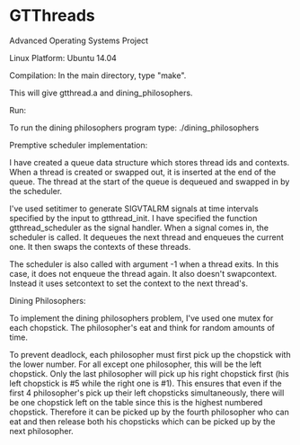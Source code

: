 # GTThreads
Advanced Operating Systems Project

Linux Platform: Ubuntu 14.04

Compilation:
In the main directory, type "make".

This will give gtthread.a and dining_philosophers.

Run:

To run the dining philosophers program type:
./dining_philosophers

Premptive scheduler implementation:

I have created a queue data structure which stores thread ids and contexts. When a thread is created or swapped out, it is inserted at the end of the queue. The thread at the start of the queue is dequeued and swapped in by the scheduler.

I've used setitimer to generate SIGVTALRM signals at time intervals specified by the input to gtthread_init. I have specified the function gtthread_scheduler as the signal handler. When a signal comes in, the scheduler is called. It dequeues the next thread and enqueues the current one. It then swaps the contexts of these threads.

The scheduler is also called with argument -1 when a thread exits. In this case, it does not enqueue the thread again. It also doesn't swapcontext. Instead it uses setcontext to set the context to the next thread's.


Dining Philosophers:

To implement the dining philosophers problem, I've used one mutex for each chopstick. The philosopher's eat and think for random amounts of time.

To prevent deadlock, each philosopher must first pick up the chopstick with the lower number. For all except one philosopher, this will be the left chopstick. Only the last philosopher will pick up his right chopstick first (his left chopstick is #5 while the right one is #1). This ensures that even if the first 4 philosopher's pick up their left chopsticks simultaneously, there will be one chopstick left on the table since this is the highest numbered chopstick. Therefore it can be picked up by the fourth philosopher who can eat and then release both his chopsticks which can be picked up by the next philosopher.


